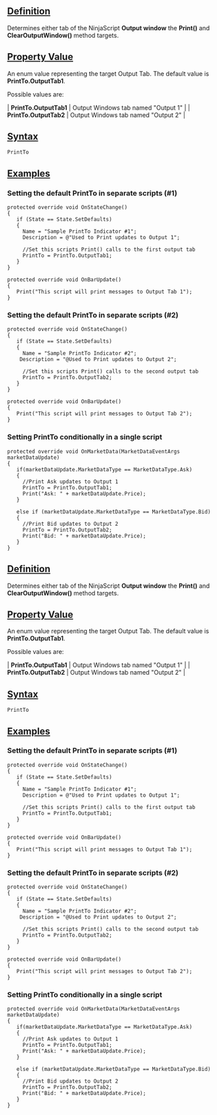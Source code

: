 ## [Definition](https://developer.ninjatrader.com/docs/desktop/printto\#definition)

Determines either tab of the NinjaScript **Output window** the **Print()** and **ClearOutputWindow()** method targets.

## [Property Value](https://developer.ninjatrader.com/docs/desktop/printto\#property-value)

An enum value representing the target Output Tab. The default value is **PrintTo.OutputTab1**.

Possible values are:

| **PrintTo.OutputTab1** | Output Windows tab named "Output 1" |
| **PrintTo.OutputTab2** | Output Windows tab named "Output 2" |

## [Syntax](https://developer.ninjatrader.com/docs/desktop/printto\#syntax)

`PrintTo`

## [Examples](https://developer.ninjatrader.com/docs/desktop/printto\#examples)

### Setting the default PrintTo in separate scripts (\#1)

```jsx-150469391 csharp
protected override void OnStateChange()
{
   if (State == State.SetDefaults)
   {
     Name = "Sample PrintTo Indicator #1";
     Description = @"Used to Print updates to Output 1";

     //Set this scripts Print() calls to the first output tab
     PrintTo = PrintTo.OutputTab1;
   }
}

protected override void OnBarUpdate()
{
   Print("This script will print messages to Output Tab 1");
}

```

### Setting the default PrintTo in separate scripts (\#2)

```jsx-150469391 csharp
protected override void OnStateChange()
{
   if (State == State.SetDefaults)
   {
     Name = "Sample PrintTo Indicator #2";
    Description = "@Used to Print updates to Output 2";

     //Set this scripts Print() calls to the second output tab
     PrintTo = PrintTo.OutputTab2;
   }
}

protected override void OnBarUpdate()
{
   Print("This script will print messages to Output Tab 2");
}

```

### Setting PrintTo conditionally in a single script

```jsx-150469391 csharp
protected override void OnMarketData(MarketDataEventArgs marketDataUpdate)
{
   if(marketDataUpdate.MarketDataType == MarketDataType.Ask)
   {
     //Print Ask updates to Output 1
     PrintTo = PrintTo.OutputTab1;
     Print("Ask: " + marketDataUpdate.Price);
   }

   else if (marketDataUpdate.MarketDataType == MarketDataType.Bid)
   {
     //Print Bid updates to Output 2
     PrintTo = PrintTo.OutputTab2;
     Print("Bid: " + marketDataUpdate.Price);
   }
}

```

## [Definition](https://developer.ninjatrader.com/docs/desktop/printto\#definition)

Determines either tab of the NinjaScript **Output window** the **Print()** and **ClearOutputWindow()** method targets.

## [Property Value](https://developer.ninjatrader.com/docs/desktop/printto\#property-value)

An enum value representing the target Output Tab. The default value is **PrintTo.OutputTab1**.

Possible values are:

| **PrintTo.OutputTab1** | Output Windows tab named "Output 1" |
| **PrintTo.OutputTab2** | Output Windows tab named "Output 2" |

## [Syntax](https://developer.ninjatrader.com/docs/desktop/printto\#syntax)

`PrintTo`

## [Examples](https://developer.ninjatrader.com/docs/desktop/printto\#examples)

### Setting the default PrintTo in separate scripts (\#1)

```jsx-150469391 csharp
protected override void OnStateChange()
{
   if (State == State.SetDefaults)
   {
     Name = "Sample PrintTo Indicator #1";
     Description = @"Used to Print updates to Output 1";

     //Set this scripts Print() calls to the first output tab
     PrintTo = PrintTo.OutputTab1;
   }
}

protected override void OnBarUpdate()
{
   Print("This script will print messages to Output Tab 1");
}

```

### Setting the default PrintTo in separate scripts (\#2)

```jsx-150469391 csharp
protected override void OnStateChange()
{
   if (State == State.SetDefaults)
   {
     Name = "Sample PrintTo Indicator #2";
    Description = "@Used to Print updates to Output 2";

     //Set this scripts Print() calls to the second output tab
     PrintTo = PrintTo.OutputTab2;
   }
}

protected override void OnBarUpdate()
{
   Print("This script will print messages to Output Tab 2");
}

```

### Setting PrintTo conditionally in a single script

```jsx-150469391 csharp
protected override void OnMarketData(MarketDataEventArgs marketDataUpdate)
{
   if(marketDataUpdate.MarketDataType == MarketDataType.Ask)
   {
     //Print Ask updates to Output 1
     PrintTo = PrintTo.OutputTab1;
     Print("Ask: " + marketDataUpdate.Price);
   }

   else if (marketDataUpdate.MarketDataType == MarketDataType.Bid)
   {
     //Print Bid updates to Output 2
     PrintTo = PrintTo.OutputTab2;
     Print("Bid: " + marketDataUpdate.Price);
   }
}

```